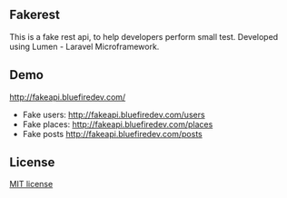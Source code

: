 ## Fakerest
This is a fake rest api, to help developers perform small test. Developed using Lumen - Laravel Microframework. 

## Demo
 http://fakeapi.bluefiredev.com/
 - Fake users:
   http://fakeapi.bluefiredev.com/users 
 - Fake places:
 http://fakeapi.bluefiredev.com/places
 - Fake posts
 http://fakeapi.bluefiredev.com/posts
 
## License

[MIT license](http://opensource.org/licenses/MIT)
